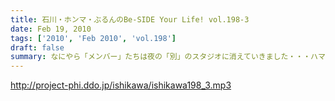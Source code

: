 ```yaml
---
title: 石川・ホンマ・ぶるんのBe-SIDE Your Life! vol.198-3
date: Feb 19, 2010
tags: ['2010', 'Feb 2010', 'vol.198']
draft: false
summary: なにやら「メンバー」たちは夜の「別」のスタジオに消えていきました・・・ハマっているらしいです。NAMAE
---
```


http://project-phi.ddo.jp/ishikawa/ishikawa198_3.mp3
